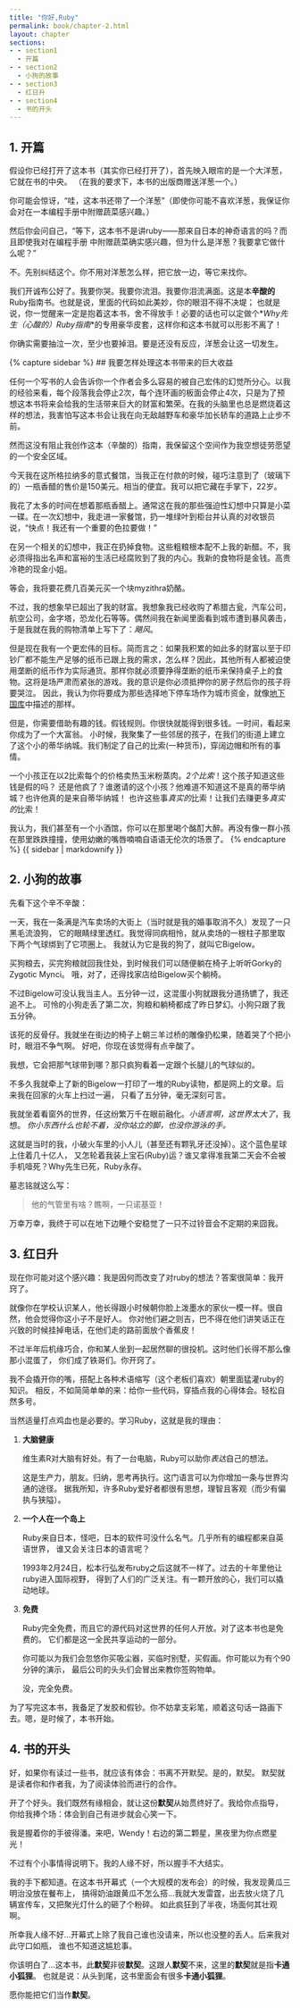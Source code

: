 ```yaml
---
title: "你好,Ruby"
permalink: book/chapter-2.html
layout: chapter
sections:
- - section1
  - 开篇
- - section2
  - 小狗的故事
- - section3
  - 红日升
- - section4
  - 书的开头
---
```


<a name="section1"></a>

## 1. 开篇

假设你已经打开了这本书（其实你已经打开了），首先映入眼帘的是一个大洋葱，它就在书的中央。
（在我的要求下，本书的出版商赠送洋葱一个。）

你可能会惊讶，“哇，这本书还带了一个洋葱”（即使你可能不喜欢洋葱，我保证你会对在一本编程手册中附赠蔬菜感兴趣。）

然后你会问自己，“等下，这本书不是讲ruby——那来自日本的神奇语言的吗？而且即使我对在编程手册
中附赠蔬菜确实感兴趣，但为什么是洋葱？我要拿它做什么呢？”

不。先别纠结这个。你不用对洋葱怎么样，把它放一边，等它来找你。

我们开诚布公好了。我要你哭。我要你流泪。我要你泪流满面。这是本**辛酸的**Ruby指南书。也就是说，里面的代码如此美妙，你的眼泪不得不决堤；
也就是说，你一觉醒来一定是抱着这本书，舍不得放手！必要的话也可以定做个*_Why先生（心酸的）Ruby指南_*的专用豪华皮套，这样你和这本书就可以形影不离了！

你确实需要抽泣一次，至少也要掉泪。要是还没有反应，洋葱会让这一切发生。

<div class="sidebar"><aside>
{% capture sidebar %}
## 我要怎样处理这本书带来的巨大收益

任何一个写书的人会告诉你一个作者会多么容易的被自己宏伟的幻觉所分心。以我的经验来看，每个段落我会停止2次，每个连环画的板面会停止4次，只是为了预想这本书将来会给我的生活带来巨大的财富和繁荣。在我的头脑里也总是燃烧着这样的想法，我害怕写这本书会让我在向无敌越野车和豪华加长轿车的道路上止步不前。

然而这没有阻止我创作这本（辛酸的）指南，我保留这个空间作为我空想徒劳愿望的一个安全区域。

今天我在这所格拉纳多的意式餐馆，当我正在付款的时候，碰巧注意到了（玻璃下的）一瓶香醋的售价是150美元。相当的便宜。我可以把它藏在手掌下，22岁。

我花了太多的时间在想着那瓶香醋上。通常这在我的那些强迫性幻想中只算是小菜一碟。在一次幻想中，我走进一家餐馆，扔一堆绿叶到柜台并认真的对收银员说，“快点！我还有一个重要的色拉要做！”

在另一个相关的幻想中，我正在扔掉食物。这些粗粮根本配不上我的新醋。不，我必须得指出名声和富裕的生活已经腐败到了我的内心。我新的食物将是金钱。高贵冷艳的现金小姐。

等会，我将要花费几百美元买一个块myzithra奶酪。

不过，我的想象早已超出了我的财富。我想象我已经收购了希腊古瓮，汽车公司，航空公司，金字塔，恐龙化石等等。偶然间我在新闻里面看到城市遭到暴风袭击，于是我就在我的购物清单上写下了：*飓风*。

但是现在我有一个更宏伟的目标。简而言之：如果我积累的如此多的财富以至于印钞厂都不能生产足够的纸币已跟上我的需求，怎么样？因此，其他所有人都被迫使用垄断的纸币作为实际通货。那样你就必须要挣得垄断的纸币来保持桌子上的食物。这将是场严肃而紧张的游戏。我的意识是你必须抵押你的房子然后你的孩子将要哭泣。
因此，我认为你将要成为那些选择地下停车场作为城市资金，就像[地下国库](http://groups.yahoo.com/group/monopoly/message/37)中描述的那样。

但是，你需要借助有趣的钱。假钱规则。你很快就能得到很多钱。一时间，看起来你成为了一个大富翁。
小时候，我聚集了一些邻居的孩子，在我们的街道上建立了这个小的蒂华纳城。我们制定了自己的比索(一种货币)，穿阔边帽和所有的事情。

一个小孩正在以2比索每个的价格卖热玉米粉蒸肉。*2个比索*！这个孩子知道这些钱是假的吗？
还是他疯了？谁邀请的这个小孩？他难道不知道这不是真的蒂华纳城？也许他真的是来自蒂华纳城！
也许这些事*真实的*比索！让我们去赚更多*真实的*比索！

我认为，我们甚至有一个小酒馆，你可以在那里喝个酩酊大醉。再没有像一群小孩在那里跌跌撞撞，使用幼嫩的嘴唇喃喃自语语无伦次的场景了。
{% endcapture %}
{{ sidebar | markdownify }}
</aside></div>

<a name="section2"></a>

## 2. 小狗的故事

先看下这个辛不辛酸：

一天，我在一条满是汽车卖场的大街上（当时就是我的婚事取消不久）发现了一只黑毛流浪狗，
它的眼睛绿里透红。我觉得同病相怜，就从卖场的一根柱子那里取下两个气球绑到了它项圈上。
我就认为它是我的狗了，就叫它Bigelow。

买狗粮去，买完狗粮就回我住处，到时候我们可以随便躺在椅子上听听Gorky的Zygotic Mynci。
哦，对了，还得找家店给Bigelow买个躺椅。

不过Bigelow可没认我当主人。五分钟一过，这混蛋小狗就跟我分道扬镳了，我还追不上。
可怜的小狗走丢了第二次，狗粮和躺椅都成了昨日梦幻。小狗只跟了我五分钟。

该死的反骨仔。我就坐在街边的椅子上朝三羊过桥的雕像扔松果，随着哭了个把小时，眼泪不争气啊。
好吧，你现在该觉得有点辛酸了。

我想，它会把那气球带到哪？那只疯狗看着一定跟个长腿儿的气球似的。

不多久我就牵上了新的Bigelow一打印了一堆的Ruby读物，都是网上的文章。后来我在回家的火车上扫过一遍，
只看了五分钟，毫无深刻可言。

我就坐着看窗外的世界，任这纷繁万千在眼前融化。*小语言啊，这世界太大了*，我想。
*你小东西什么也轮不着，没你站立的脚，也没你游泳的手。*

这就是当时的我，小破火车里的小人儿（甚至还有颗乳牙还没掉）。这个蓝色星球上住着几十亿人，
又怎轮着我装上宝石(Ruby)运？谁又拿得准我第二天会不会被手机噎死？Why先生已死，Ruby永存。

墓志铭就这么写：

> 他的气管里有啥？瞧啊，一只诺基亚！

万幸万幸，我终于可以在地下边睡个安稳觉了一只不过铃音会不定期的来囧我。

<a name="section3"></a>

## 3. 红日升

现在你可能对这个感兴趣：我是因何而改变了对ruby的想法？答案很简单：我开窍了。

就像你在学校认识某人，他长得跟小时候朝你脸上泼墨水的家伙一模一样。很自然，他会觉得你这小子不是好人。
你对他们避之则吉，巴不得在他们讲笑话正在兴致的时候挂掉电话，在他们走的路前面放个香蕉皮！

不过半年后机缘巧合，你和某人坐到一起居然聊的很投机。这时他们长得不那么像那小混蛋了，
你们成了铁哥们。你开窍了。

我不会撬开你的嘴，搭配上各种术语缩写（这个老板们喜欢）朝里面猛灌ruby的知识。
相反，不如简简单单的来：给你一些代码，穿插点我的心得体会。轻松自然多号。

当然适量打点鸡血也是必要的。学习Ruby，这就是我的理由：

1.  **大脑健康**
    
    维生素R对大脑有好处。有了一台电脑，Ruby可以助你*表达*自己的想法。

    这是生产力，朋友。归纳，思考再执行。这门语言可以为你增加一条与世界沟通的途径。
据我所知，许多Ruby爱好者都很有思想，理智且客观（而少有偏执与狭隘）。

2.  **一个人在一个岛上**
    
    Ruby来自日本，怪吧，日本的软件可没什么名气。几乎所有的编程都来自英语世界，
谁又会关注日本的语言呢？
    
    1993年2月24日，松本行弘发布ruby之后这就不一样了。过去的十年里他让ruby进入国际视野，
得到了人们的广泛关注。有一颗开放的心，我们可以撬动地球。

3.  **免费**
    
    Ruby完全免费，而且它的源代码对这世界的任何人开放。对了这本书也是免费的。
它们都是这一全民共享运动的一部分。

    你可能以为我们会忽悠你买吸尘器，买临时别墅，买假画。你可能以为有个90分钟的演示，
最后公司的头头们会冒出来教你签购物单。    

    没，完全免费。

为了写完这本书，我备足了发胶和假钞。你不妨拿支彩笔，顺着这句话一路画下去。嗯，是时候了，本书开始。

<a name="section4"></a>

## 4. 书的开头

好，如果你有读过一些书，就应该有体会：书离不开默契。是的，默契。
默契就是读者你和作者我，为了阅读体验而进行的合作。

开了个好头。我们既然有缘相会，就让这份**默契**从始贯终好了。我给你点指导，
你给我捧个场：体会到自己有进步就会心笑一下。

我是握着你的手彼得潘。来吧，Wendy！右边的第二颗星，黑夜里为你点燃星光！

不过有个小事情得说明下。我的人缘不好，所以握手不大结实。

我的手下都知道。在这本书开幕式（一个大规模的发布会）的时候，我发现黄瓜三明治没放在餐布上，
搞得奶油跟黄瓜不怎么搭...我就大发雷霆，出去放火烧了几辆宣传车，又把聚光灯什么的砸了个粉碎。
如此疯狂到了半夜，场面何其壮观啊。

所幸我人缘不好...开幕式上除了我自己谁也没请来，所以也没整的丢人。后来我对此守口如瓶，
谁也不知道这尴尬事。

你该明白了...这本书，此**默契**非彼**默契**。这跟人**默契**不来，这里的**默契**就是指**卡通小狐狸**。
也就是说：从头到尾，这书里面会有很多**卡通小狐狸**。


愿你能把它们当作**默契**。

